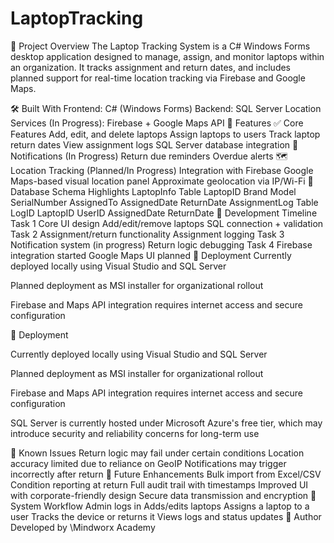 # LaptopTracking
📖 Project Overview
The Laptop Tracking System is a C# Windows Forms desktop application designed to manage, assign, and monitor laptops within an organization. It tracks assignment and return dates, and includes planned support for real-time location tracking via Firebase and Google Maps.

🛠️ Built With
Frontend: C# (Windows Forms)
Backend: SQL Server
Location Services (In Progress): Firebase + Google Maps API
🎯 Features
✅ Core Features
Add, edit, and delete laptops
Assign laptops to users
Track laptop return dates
View assignment logs
SQL Server database integration
🔔 Notifications (In Progress)
Return due reminders
Overdue alerts
🗺️ Location Tracking (Planned/In Progress)
Integration with Firebase
Google Maps-based visual location panel
Approximate geolocation via IP/Wi-Fi
📂 Database Schema Highlights
LaptopInfo Table
LaptopID
Brand
Model
SerialNumber
AssignedTo
AssignedDate
ReturnDate
AssignmentLog Table
LogID
LaptopID
UserID
AssignedDate
ReturnDate
📅 Development Timeline
Task 1
Core UI design
Add/edit/remove laptops
SQL connection + validation
Task 2
Assignment/return functionality
Assignment logging
Task 3
Notification system (in progress)
Return logic debugging
Task 4
Firebase integration started
Google Maps UI planned
🚀 Deployment
Currently deployed locally using Visual Studio and SQL Server

Planned deployment as MSI installer for organizational rollout

Firebase and Maps API integration requires internet access and secure configuration

🚀 Deployment

Currently deployed locally using Visual Studio and SQL Server

Planned deployment as MSI installer for organizational rollout

Firebase and Maps API integration requires internet access and secure configuration

SQL Server is currently hosted under Microsoft Azure's free tier, which may introduce security and reliability concerns for long-term use

🐞 Known Issues
Return logic may fail under certain conditions
Location accuracy limited due to reliance on GeoIP
Notifications may trigger incorrectly after return
🔮 Future Enhancements
Bulk import from Excel/CSV
Condition reporting at return
Full audit trail with timestamps
Improved UI with corporate-friendly design
Secure data transmission and encryption
🧭 System Workflow
Admin logs in
Adds/edits laptops
Assigns a laptop to a user
Tracks the device or returns it
Views logs and status updates
👤 Author
Developed by \Mindworx Academy


